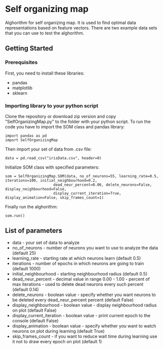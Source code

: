 # Self organizing map

Alghorithm for self organizing map. It is used to find optimal data representations based on feature vectors.
There are two example data sets that you can use to test the alghorithm.

## Getting Started

### Prerequisites

First, you need to install these libraries:

* pandas
* matplotlib
* sklearn

### Importing library to your python script

Clone the repository or download zip version and copy "SelfOrganizingMap.py" to the folder with your python script.
To run the code you have to import the SOM class and pandas library:

```
import pandas as pd
import SelfOrganizingMap
```

Then import your set of data from .csv file:

```
data = pd.read_csv("irisData.csv", header=0)
```

Initialize SOM class with specified parameters:

```
som = SelfOrganizingMap.SOM(data, no_of_neurons=55, learning_rate=0.5, iterations=100, initial_neighbourhood=0.2,
                      dead_neur_percent=0.06, delete_neurons=False, display_neighbourhood=False,
                      display_current_iteration=True, display_animation=False, skip_frames_count=1)
```

Finally run the alghorithm:

```
som.run()
```

## List of parameters

* data - your set of data to analyze
* no_of_neurons - number of neurons you want to use to analyze the data (default 25)
* learning_rate - starting rate at which neurons learn (default 0.5)
* iterations - number of epochs in which neurons are going to train (default 1000) 
* initial_neighbourhood - starting neighbourhood radius (default 0.5)
* dead_neur_percent - decimal value in range 0.00 - 1.00 - percent of max iterations - used to delete dead neurons every such percent (default 0.14)
* delete_neurons - boolean value - specify whether you want neurons to be deleted every dead_neur_percent percent (default False)
* display_neighbourhood - boolean value - display neighbourhood radius on plot (default False)
* display_current_iteration - boolean value - print current epoch to the console (default False)
* display_animation - boolean value - specify whether you want to watch neurons on plot during learning (default True)
* skip_frames_count - if you want to reduce wait time during learning use it not to draw every epoch on plot (default 1)